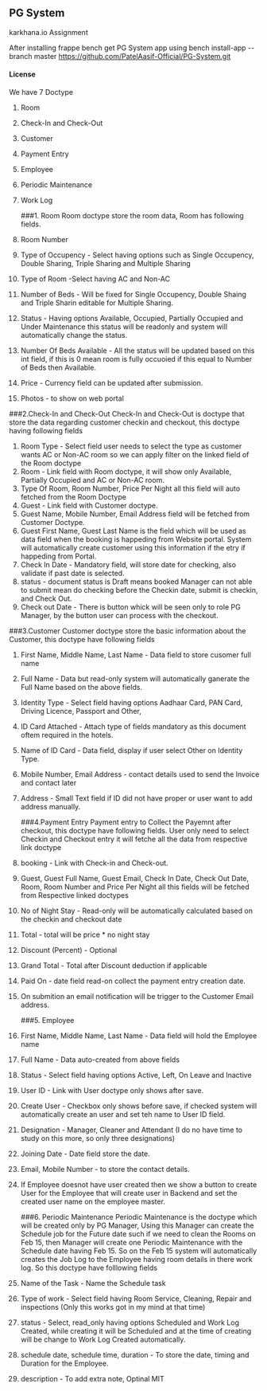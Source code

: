 ## PG System

karkhana.io Assignment

After installing frappe bench get PG System app using bench install-app --branch master https://github.com/PatelAasif-Official/PG-System.git

#### License

We have 7 Doctype

1. Room
2. Check-In and Check-Out
3. Customer
4. Payment Entry
5. Employee
6. Periodic Maintenance
7. Work Log

   ###1. Room
Room doctype store the room data, Room has following fields.
1. Room Number
2. Type of Occupency - Select having options such as Single Occupency, Double Sharing, Triple Sharing and Multiple Sharing
3. Type of Room -Select having AC and Non-AC
4. Number of Beds - Will be fixed for Single Occupency, Double Shaing and Triple Sharin editable for Multiple Sharing.
5. Status - Having options Available, Occupied, Partially Occupied and Under Maintenance this status will be readonly and system will automatically change the status.
6. Number Of Beds Available - All the status will be updated based on this int field, if this is 0 mean room is fully occuoied if this equal to Number of Beds then Available.
7. Price - Currency field can be updated after submission.
8. Photos - to show on web portal

  ###2.Check-In and Check-Out
Check-In and Check-Out is doctype that store the data regarding customer checkin and checkout, this doctype having following fields
1. Room Type - Select field user needs to select the type as customer wants AC or Non-AC room so we can apply filter on the linked field of the Room doctype
2. Room - Link field with Room doctype, it will show only Available, Partially Occupied and AC or Non-AC room.
3. Type Of Room, Room Number, Price Per Night all this field will auto fetched from the Room Doctype
4. Guest - Link field with Customer doctype.
5. Guest Name, Mobile Number, Email Address field will be fetched from Customer Doctype.
6. Guest First Name, Guest Last Name is the field which will be used as data field when the booking is happeding from Website portal. System will automatically create customer using this information if the etry if happeding from Portal.
7. Check In Date - Mandatory field, will store date for checking, also validate if past date is selected.
8. status - document status is Draft means booked Manager can not able to submit mean do checking before the Checkin date, submit is checkin, and Check Out.
9. Check out Date - There is button whick will be seen only to role PG Manager, by the button user can process with the checkout.

  ###3.Customer
Customer doctype store the basic information about the Customer, this doctype have following fields
1. First Name, Middle Name, Last Name - Data field to store cusomer full name
2. Full Name - Data but read-only system will automatically ganerate the Full Name based on the above fields.
3. Identity Type - Select field having options Aadhaar Card, PAN Card, Driving Licence, Passport and Other,
4. ID Card Attached - Attach type of fields mandatory as this document oftem required in the hotels.
5. Name of ID Card - Data field, display if user select Other on Identity Type.
6. Mobile Number, Email Address - contact details used to send the Invoice and contact later
7. Address - Small Text field if ID did not have proper or user want to add address manually.

   ###4.Payment Entry
Payment entry to Collect the Payemnt after checkout, this doctype have following fields. User only need to select Checkin and Checkout entry it will fetche all the data from respective link doctype 
1. booking - Link with Check-in and Check-out.
2. Guest, Guest Full Name, Guest Email, Check In Date, Check Out Date, Room, Room Number and Price Per Night all this fields will be fetched from Respective linked doctypes
3. No of Night Stay - Read-only will be automatically calculated based on the checkin and checkout date
4. Total - total will be price * no night stay
5. Discount (Percent) - Optional
6. Grand Total - Total after Discount deduction if applicable
7. Paid On - date field read-on collect the payment entry creation date.
8. On submition an email notification will be trigger to the Customer Email address.

   ###5. Employee
1. First Name, Middle Name, Last Name - Data field will hold the Employee name
2. Full Name - Data auto-created from above fields
3. Status - Select field having options Active, Left, On Leave and Inactive
4. User ID - Link with User doctype only shows after save.
5. Create User - Checkbox only shows before save, if checked system will automatically create an user and set teh name to User ID field.
6. Designation - Manager, Cleaner and Attendant (I do no have time to study on this more, so only three designations)
7. Joining Date - Date field store the date.
8. Email, Mobile Number - to store the contact details.
9. If Employee doesnot have user created then we show a button to create User for the Employee that will create user in Backend and set the created user name on the employee master.

    ###6. Periodic Maintenance
Periodic Maintenance is the doctype which will be created only by PG Manager, Using this Manager can create the Schedule job for the Future date such if we need to clean the Rooms on Feb 15, then Manager will create one Periodic Maintenance with the Schedule date having Feb 15. So on the Feb 15 system will automatically creates the Job Log to the Employee having room details in there work log. So this doctype have folllowing fields
1. Name of the Task - Name the Schedule task
2. Type of work - Select field having Room Service, Cleaning, Repair and inspections (Only this works got in my mind at that time)
3. status - Select, read_only having options Scheduled and  Work Log Created, while creating it will be Scheduled and at the time of creating will be change to Work Log Created automatically.
4. schedule date, schedule time, duration - To store the date, timing and Duration for the Employee.
5. description - To add extra note, Optinal
MIT
